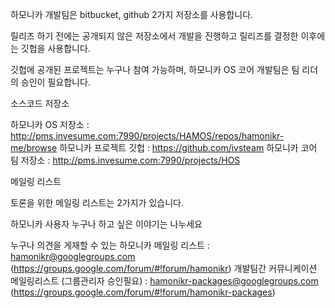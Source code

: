 
하모니카 개발팀은 bitbucket, github 2가지 저장소를 사용합니다.

릴리즈 하기 전에는 공개되지 않은 저장소에서 개발을 진행하고 릴리즈를 결정한 이후에는 깃헙을 사용합니다.

깃헙에 공개된 프로젝트는 누구나 참여 가능하며, 하모니카 OS 코어 개발팀은 팀 리더의 승인이 필요합니다.



소스코드 저장소


하모니카 OS 저장소 : http://pms.invesume.com:7990/projects/HAMOS/repos/hamonikr-me/browse
하모니카 프로젝트 깃헙 : https://github.com/ivsteam
하모니카 코어 팀 저장소 : http://pms.invesume.com:7990/projects/HOS


메일링 리스트


토론을 위한 메일링 리스트는 2가지가 있습니다.

하모니카 사용자 누구나 하고 싶은 이야기는 나누세요

누구나 의견을 게재할 수 있는 하모니카 메일링 리스트 : hamonikr@googlegroups.com (https://groups.google.com/forum/#!forum/hamonikr)
개발팀간 커뮤니케이션 메일링리스트 (그룹관리자 승인필요) : hamonikr-packages@googlegroups.com (https://groups.google.com/forum/#!forum/hamonikr-packages)
